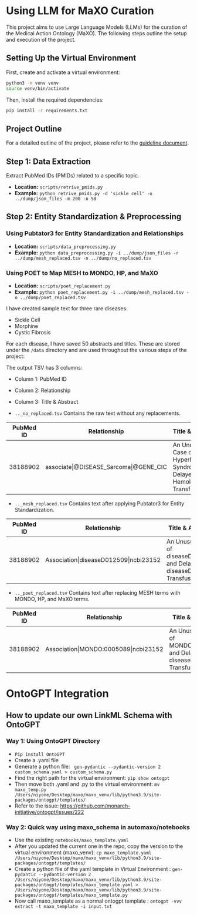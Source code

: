 
# Using LLM for MaXO Curation

This project aims to use Large Language Models (LLMs) for the curation of the Medical Action Ontology (MaXO). The following steps outline the setup and execution of the project.

## Setting Up the Virtual Environment

First, create and activate a virtual environment:

```bash
python3 -m venv venv
source venv/bin/activate
```

Then, install the required dependencies:

```bash
pip install -r requirements.txt
```

## Project Outline

For a detailed outline of the project, please refer to the [guideline document](https://docs.google.com/document/d/14KhrKmsPSCVISvcsCo_3I6n0FI5wjsgteeTe2nCVLGc/edit).

## Step 1: Data Extraction

Extract PubMed IDs (PMIDs) related to a specific topic.

- **Location:** `scripts/retrive_pmids.py`
- **Example:** `python retrive_pmids.py -d 'sickle cell' -o ../dump/json_files -m 200 -n 50`

## Step 2: Entity Standardization & Preprocessing

### Using Pubtator3 for Entity Standardization and Relationships 

- **Location:** `scripts/data_preprocessing.py`
- **Example:** `python data_preprocessing.py -i ../dump/json_files -r ../dump/mesh_replaced.tsv -n ../dump/no_replaced.tsv`


### Using POET to Map MESH to MONDO, HP, and MaXO

- **Location:** `scripts/poet_replacement.py`
- **Example:** `python poet_replacement.py -i ../dump/mesh_replaced.tsv -o ../dump/poet_replaced.tsv`



I have created sample text for three rare diseases:

- Sickle Cell
- Morphine
- Cystic Fibrosis

For each disease, I have saved 50 abstracts and titles. These are stored under the `/data` directory and are used throughout the various steps of the project:

The output TSV has 3 columns:
- Column 1: PubMed ID
- Column 2: Relationship
- Column 3: Title & Abstract

- `.._no_replaced.tsv`
Contains the raw text without any replacements.

| PubMed ID | Relationship                          | Title & Abstract                                                                 |
|-----------|----------------------------------------|----------------------------------------------------------------------------------|
| 38188902  | associate\|@DISEASE_Sarcoma\|@GENE_CIC | An Unusual Case of Hyperhemolysis Syndrome and Delayed Hemolytic Transfusion... |

- `.._mesh_replaced.tsv`
Contains text after applying Pubtator3 for Entity Standardization.

| PubMed ID | Relationship                        | Title & Abstract                                                              |
|-----------|--------------------------------------|-------------------------------------------------------------------------------|
| 38188902  | Association\|diseaseD012509\|ncbi23152 | An Unusual Case of diseaseD013577 and Delayed diseaseD006461 Transfusion... |

- `.._poet_replaced.tsv`
Contains text after replacing MESH terms with MONDO, HP, and MaXO terms.

| PubMed ID | Relationship                         | Title & Abstract                                                             |
|-----------|---------------------------------------|------------------------------------------------------------------------------|
| 38188902  | Association\|MONDO:0005089\|ncbi23152 | An Unusual Case of MONDO:0002254 and Delayed diseaseD006461 Transfusion... |

# OntoGPT Integration 

## How to update our own LinkML Schema with OntoGPT

### Way 1: Using OntoGPT Directory 
* `Pip install OntoGPT`
* Create a .yaml file 
* Generate a python file: ` gen-pydantic --pydantic-version 2 custom_schema.yaml > custom_schema.py`
* Find the right path for the virtual environment: ` pip show ontogpt `
* Then move both .yaml and .py to the virtual environment:  ` mv maxo_temp.py  /Users/niyone/Desktop/maxo/maxo_venv/lib/python3.9/site-packages/ontogpt/templates/ `
* Refer to the issue: https://github.com/monarch-initiative/ontogpt/issues/222

### Way 2: Quick way using maxo_schema in automaxo/notebooks

* Use the existing `notebooks/maxo_template.yaml`
* After you updated the current one in the repo, copy the version to the virtual environment (maxo_venv): ` cp maxo_template.yaml  /Users/niyone/Desktop/maxo/maxo_venv/lib/python3.9/site-packages/ontogpt/templates/ `
* Create a python file of the yaml template in Virtual Environment : `gen-pydantic --pydantic-version 2 /Users/niyone/Desktop/maxo/maxo_venv/lib/python3.9/site-packages/ontogpt/templates/maxo_template.yaml > /Users/niyone/Desktop/maxo/maxo_venv/lib/python3.9/site-packages/ontogpt/templates/maxo_template.py`
* Now call  maxo_template as a normal ontogpt template : `ontogpt -vvv extract -t maxo_template -i input.txt`




